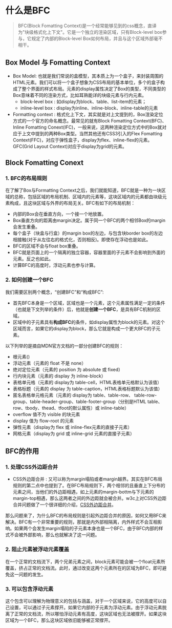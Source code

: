 # 什么是BFC

> BFC\(Block Fomatting Context\)是一个经常能够见到的css概念，直译为"块级格式化上下文"。它是一个独立的渲染区域，只有Block-level box参与，它规定了内部的Block-level Box如何布局，并且与这个区域外部毫不相干。

## Box Model 与 Fomatting Context

* Box Model: 也就是我们常说的盒模型，其本质上为一个盒子，来封装周围的HTML元素。我们可以将一个盒子想象为CSS布局的基本单位，多个的盒子构成了整个界面的样式布局。元素的display属性决定了Box的类型，不同类型的Box意味着不同的渲染方式，比如耳熟能详的块级元素与行内元素。
  * block-level box : 如display为block、table、list-item的元素；
  * inline-level box : display为inline、inline-block、inline-table的元素
* Formatting context : 格式化上下文，其实就是对上文提到的，Box渲染定位方式的一个官方的命名概念。最常见的就有Block Fomatting Context\(BFC\)、Inline Fomatting Conext\(IFC\)，一般来说，这两种渲染定位方式中的Box就对应于上文中提到的两种Box类型。当然其他还有CSS3引入的Flex Fomatting Context\(FFC\)，对应于弹性盒子，display为flex、inline-flex的元素。GFC\(Grid Layout Context\)对应于display为grid的元素。

## Block Fomatting Conext

### 1. BFC的布局规则

在了解了Box与Formatting Context之后，我们就能知道，BFC就是一种为一块区域的总称，包括区域的布局机制、区域内的元素等，这块区域内的元素都由块级元素构成，且这块区域与外界的布局无关。BFC有如下的布局机制：

* 内部的Box会在垂直方向，一个接一个地放置。
* Box垂直方向的距离由margin决定。属于同一个BFC的两个相邻Box的margin会发生重叠。
* 每个盒子（块盒与行盒）的margin box的左边，与包含块border box的左边相接触\(对于从左往右的格式化，否则相反\)。即使存在浮动也是如此。
* BFC的区域不会与float box重叠。
* BFC就是页面上的一个隔离的独立容器，容器里面的子元素不会影响到外面的元素。反之也如此。
* 计算BFC的高度时，浮动元素也参与计算。

### 2. 如何创建一个BFC

我们需要区别两个概念，“创建BFC”和“构成BFC”:

* 首先BFC本身是一个区域，区域也是一个元素，这个元素属性满足一定的条件（也就是下文列举的条件）后，他就是**创建一个BFC**，是具有BFC机制的区域。
* 区域中的子元素具有**构成BFC**的条件，如display属性为block的元素。对这个区域而言，如果它的display为block，那么它就是构成一个更大BFC的子元素。

以下列举的是摘自MDN官方文档的一部分创建BFC的规则：

* 根元素\(\)
* 浮动元素（元素的 float 不是 none）
* 绝对定位元素（元素的 position 为 absolute 或 fixed）
* 行内块元素（元素的 display 为 inline-block）
* 表格单元格（元素的 display为 table-cell，HTML表格单元格默认为该值）
* 表格标题（元素的 display 为 table-caption，HTML表格标题默认为该值）
* 匿名表格单元格元素（元素的 display为 table、table-row、 table-row-group、table-header-group、table-footer-group（分别是HTML table、row、tbody、thead、tfoot的默认属性）或 inline-table）
* overflow 值不为 visible 的块元素
* display 值为 flow-root 的元素
* 弹性元素（display为 flex 或 inline-flex元素的直接子元素）
* 网格元素（display为 grid 或 inline-grid 元素的直接子元素）

## BFC的作用

### 1. 处理CSS外边距合并

* CSS外边距合并 : 又可以称为margin塌陷或者margin越界。其实在BFC布局规则的第二点中也提到了。在BFC布局规则下，两个相邻的且垂直上下分布的元素之间，当他们的外边距相遇，如上元素的margin-bottm与下元素的margin-top相遇，那么这两者之间的外边距就会被合并。w3c上对CSS外边距合并问题做了一个很详细的介绍，[CSS外边距合并](https://www.w3school.com.cn/css/css_margin_collapsing.asp)。

那么问题来了，为什么BFC的布局规则是引起外边距合并的原因，如何又用BFC来解决。BFC有一个非常重要的规则，那就是内外部相隔离，内外样式不会互相影响。如果两个会发生margin塌陷的子元素本身也是一个BFC，由于BFC内部的样式不会被外部影响，那么也就解决了这一问题。

### 2. 阻止元素被浮动元素覆盖

在一个正常的文档流下，两个兄弟元素之间，block元素可能会被一个float元素所覆盖，挤占正常的文档流。此时，通过改变这两个元素所在的区域为BFC，即可避免这一问题的发生。

### 3. 可以包含浮动元素

这个包含可以理解为物理意义的包括与涵盖，对于一个区域来说，它的高度可以自己设置，可以通过子元素撑开。如果它内部的子元素为浮动元素。由于浮动元素脱离了正常的文档流，所以哪怕浮动元素有高度，这块区域也无法被撑开。如果这块区域为一个BFC，那么这块区域依旧能够被正常撑开。

